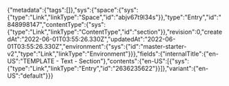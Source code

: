 {"metadata":{"tags":[]},"sys":{"space":{"sys":{"type":"Link","linkType":"Space","id":"abjv67t9l34s"}},"type":"Entry","id":"848998147","contentType":{"sys":{"type":"Link","linkType":"ContentType","id":"section"}},"revision":0,"createdAt":"2022-06-01T03:55:26.330Z","updatedAt":"2022-06-01T03:55:26.330Z","environment":{"sys":{"id":"master-starter-v2","type":"Link","linkType":"Environment"}}},"fields":{"internalTitle":{"en-US":"TEMPLATE - Text - Section"},"contents":{"en-US":[{"sys":{"type":"Link","linkType":"Entry","id":"2636235622"}}]},"variant":{"en-US":"default"}}}